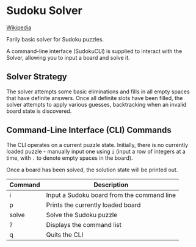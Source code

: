 # Sudoku Solver
[Wikipedia](https://en.wikipedia.org/wiki/Sudoku)

Farily basic solver for Sudoku puzzles.

A command-line interface (SudokuCLI) is supplied to interact with the Solver, allowing you to input a board and 
solve it.

## Solver Strategy
The solver attempts some basic eliminations and fills in all empty spaces that have definite answers. Once all definite
slots have been filled, the solver attempts to apply various guesses, backtracking when an invalid board state is
discovered. 

## Command-Line Interface (CLI) Commands

The CLI operates on a current puzzle state. Initially, there is no currently loaded puzzle - manually input one using 
`i` (input a row of integers at a time, with `.` to denote empty spaces in the board). 

Once a board has been solved, the solution state will be printed out.

| Command | Description                                |
| ------- | -------------------------------------------|
| i       | Input a Sudoku board from the command line |
| p       | Prints the currently loaded board          |
| solve   | Solve the Sudoku puzzle                    |
| ?       | Displays the command list                  |
| q       | Quits the CLI                              |
